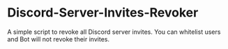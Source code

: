 # Discord-Server-Invites-Revoker
A simple script to revoke all Discord server invites. You can whitelist users and Bot will not revoke their invites.
